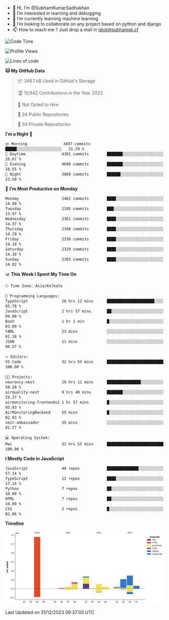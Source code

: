 - 👋 Hi, I’m @SubhamKumarSadhukhan
- 👀 I’m interested in learning and debugging
- 🌱 I’m currently learning machine learning
- 💞️ I’m looking to collaborate on any project based on python and django
- 📫 How to reach me ?
      Just drop a mail in idiot@subhamsk.cf

<!---
SubhamKumarSadhukhan/SubhamKumarSadhukhan is a ✨ special ✨ repository because its `README.md` (this file) appears on your GitHub profile.
You can click the Preview link to take a look at your changes.
--->


<!--START_SECTION:waka-->
![Code Time](http://img.shields.io/badge/Code%20Time-1%2C820%20hrs%2056%20mins-blue)

![Profile Views](http://img.shields.io/badge/Profile%20Views-0-blue)

![Lines of code](https://img.shields.io/badge/From%20Hello%20World%20I%27ve%20Written-2.4%20million%20lines%20of%20code-blue)

**🐱 My GitHub Data** 

> 📦 346.1 kB Used in GitHub's Storage 
 > 
> 🏆 10,642 Contributions in the Year 2023
 > 
> 🚫 Not Opted to Hire
 > 
> 📜 24 Public Repositories 
 > 
> 🔑 34 Private Repositories 
 > 
**I'm a Night 🦉** 

```text
🌞 Morning                3497 commits        █████░░░░░░░░░░░░░░░░░░░░   21.29 % 
🌆 Daytime                4381 commits        ███████░░░░░░░░░░░░░░░░░░   26.67 % 
🌃 Evening                4690 commits        ███████░░░░░░░░░░░░░░░░░░   28.55 % 
🌙 Night                  3860 commits        ██████░░░░░░░░░░░░░░░░░░░   23.50 % 
```
📅 **I'm Most Productive on Monday** 

```text
Monday                   2462 commits        ████░░░░░░░░░░░░░░░░░░░░░   14.99 % 
Tuesday                  2295 commits        ███░░░░░░░░░░░░░░░░░░░░░░   13.97 % 
Wednesday                2361 commits        ████░░░░░░░░░░░░░░░░░░░░░   14.37 % 
Thursday                 2348 commits        ████░░░░░░░░░░░░░░░░░░░░░   14.29 % 
Friday                   2330 commits        ████░░░░░░░░░░░░░░░░░░░░░   14.18 % 
Saturday                 2329 commits        ████░░░░░░░░░░░░░░░░░░░░░   14.18 % 
Sunday                   2303 commits        ████░░░░░░░░░░░░░░░░░░░░░   14.02 % 
```


📊 **This Week I Spent My Time On** 

```text
🕑︎ Time Zone: Asia/Kolkata

💬 Programming Languages: 
TypeScript               28 hrs 12 mins      █████████████████████░░░░   85.70 % 
JavaScript               2 hrs 57 mins       ██░░░░░░░░░░░░░░░░░░░░░░░   09.00 % 
Bash                     1 hr 1 min          █░░░░░░░░░░░░░░░░░░░░░░░░   03.09 % 
YAML                     23 mins             ░░░░░░░░░░░░░░░░░░░░░░░░░   01.18 % 
JSON                     11 mins             ░░░░░░░░░░░░░░░░░░░░░░░░░   00.57 % 

🔥 Editors: 
VS Code                  32 hrs 55 mins      █████████████████████████   100.00 % 

🐱‍💻 Projects: 
neuroncy-nest            19 hrs 11 mins      ███████████████░░░░░░░░░░   58.28 % 
airquality-nest          9 hrs 40 mins       ███████░░░░░░░░░░░░░░░░░░   29.37 % 
airmonitoring-frontendv2 1 hr 57 mins        █░░░░░░░░░░░░░░░░░░░░░░░░   05.93 % 
AirMonitoringBackend     55 mins             █░░░░░░░░░░░░░░░░░░░░░░░░   02.83 % 
nest-ambassador          35 mins             ░░░░░░░░░░░░░░░░░░░░░░░░░   01.77 % 

💻 Operating System: 
Mac                      32 hrs 55 mins      █████████████████████████   100.00 % 
```

**I Mostly Code in JavaScript** 

```text
JavaScript               40 repos            ██████████████░░░░░░░░░░░   57.14 % 
TypeScript               12 repos            ████░░░░░░░░░░░░░░░░░░░░░   17.14 % 
Python                   7 repos             ██░░░░░░░░░░░░░░░░░░░░░░░   10.00 % 
HTML                     7 repos             ██░░░░░░░░░░░░░░░░░░░░░░░   10.00 % 
CSS                      2 repos             █░░░░░░░░░░░░░░░░░░░░░░░░   02.86 % 
```



**Timeline**

![Lines of Code chart](https://raw.githubusercontent.com/SubhamKumarSadhukhan/SubhamKumarSadhukhan/main/assets/bar_graph.png)


 Last Updated on 31/12/2023 09:37:03 UTC
<!--END_SECTION:waka-->
